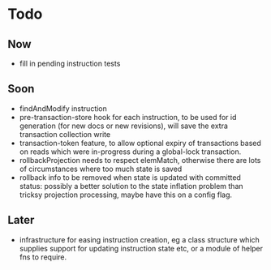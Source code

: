 Todo
====

Now
---

- fill in pending instruction tests

Soon
----

- findAndModify instruction
- pre-transaction-store hook for each instruction, to be used for id generation (for new docs or new revisions), will save the extra transaction collection write 
- transaction-token feature, to allow optional expiry of transactions based on reads which were in-progress during a global-lock transaction. 
- rollbackProjection needs to respect elemMatch, otherwise there are lots of circumstances where too much state is saved
- rollback info to be removed when state is updated with committed status: possibly a better solution to the state inflation problem than tricksy projection processing, maybe have this on a config flag. 

Later
-----


- infrastructure for easing instruction creation, eg a class structure which supplies support for updating instruction state etc, or a module of helper fns to require.


